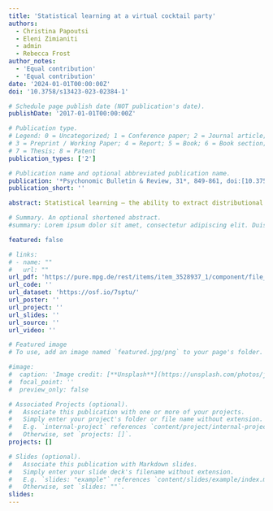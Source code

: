 ```yaml
---
title: 'Statistical learning at a virtual cocktail party'
authors:
  - Christina Papoutsi
  - Eleni Zimianiti
  - admin
  - Rebecca Frost
author_notes:
  - 'Equal contribution'
  - 'Equal contribution'
date: '2024-01-01T00:00:00Z'
doi: '10.3758/s13423-023-02384-1'

# Schedule page publish date (NOT publication's date).
publishDate: '2017-01-01T00:00:00Z'

# Publication type.
# Legend: 0 = Uncategorized; 1 = Conference paper; 2 = Journal article;
# 3 = Preprint / Working Paper; 4 = Report; 5 = Book; 6 = Book section;
# 7 = Thesis; 8 = Patent
publication_types: ['2']

# Publication name and optional abbreviated publication name.
publication: '*Psychonomic Bulletin & Review, 31*, 849-861, doi:[10.3758/s13423-023-02384-1](https://doi.org/10.3758/s13423-023-02384-1)'
publication_short: ''

abstract: Statistical learning – the ability to extract distributional regularities from input – is suggested to be key to language acquisition. Yet, evidence for the human capacity for statistical learning comes mainly from studies conducted in carefully controlled settings without auditory distraction. While such conditions permit careful examination of learning, they do not reflect the naturalistic language learning experience, which is replete with auditory distraction – including competing talkers. Here, we examine how statistical language learning proceeds in a virtual cocktail party environment, where the to-be-learned input is presented alongside a competing speech stream with its own distributional regularities. During exposure, participants in the Dual Talker group concurrently heard two novel languages, one produced by a female talker and one by a male talker, with each talker virtually positioned at opposite sides of the listener (left/right) using binaural acoustic manipulations. Selective attention was manipulated by instructing participants to attend to only one of the two talkers. At test, participants were asked to distinguish words from part-words for both the attended and the unattended languages. Results indicated that participants’ accuracy was significantly higher for trials from the attended vs. unattended language. Further, the performance of this Dual Talker group was no different compared to a control group who heard only one language from a single talker (Single Talker group). We thus conclude that statistical learning is modulated by selective attention, being relatively robust against the additional cognitive load provided by competing speech, emphasizing its efficiency in naturalistic language learning situations.

# Summary. An optional shortened abstract.
#summary: Lorem ipsum dolor sit amet, consectetur adipiscing elit. Duis posuere tellus ac convallis placerat. Proin tincidunt magna sed ex sollicitudin condimentum.

featured: false

# links:
# - name: ""
#   url: ""
url_pdf: 'https://pure.mpg.de/rest/items/item_3528937_1/component/file_3528938/content'
url_code: ''
url_dataset: 'https://osf.io/7sptu/'
url_poster: ''
url_project: ''
url_slides: ''
url_source: ''
url_video: ''

# Featured image
# To use, add an image named `featured.jpg/png` to your page's folder.

#image:
#  caption: 'Image credit: [**Unsplash**](https://unsplash.com/photos/jdD8gXaTZsc)'
#  focal_point: ''
#  preview_only: false

# Associated Projects (optional).
#   Associate this publication with one or more of your projects.
#   Simply enter your project's folder or file name without extension.
#   E.g. `internal-project` references `content/project/internal-project/index.md`.
#   Otherwise, set `projects: []`.
projects: []

# Slides (optional).
#   Associate this publication with Markdown slides.
#   Simply enter your slide deck's filename without extension.
#   E.g. `slides: "example"` references `content/slides/example/index.md`.
#   Otherwise, set `slides: ""`.
slides:
---
```


<!-- THIS MARKDOWN BIT IS CURRENTLY COMMENTED OUT









{{% callout note %}}
Click the _Cite_ button above to demo the feature to enable visitors to import publication metadata into their reference management software.
{{% /callout %}}

Supplementary notes can be added here, including [code and math](https://wowchemy.com/docs/content/writing-markdown-latex/).
-->
